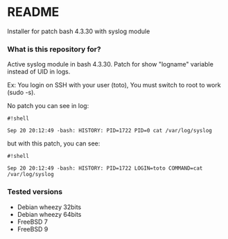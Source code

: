 # README #

Installer for patch bash 4.3.30 with syslog module

### What is this repository for? ###
Active syslog module in bash 4.3.30.
Patch for show "logname" variable instead of UID in logs.

Ex: You login on SSH with your user (toto), You must switch to root to work (sudo -s).

No patch you can see in log:

```
#!shell

Sep 20 20:12:49 -bash: HISTORY: PID=1722 PID=0 cat /var/log/syslog
```


but with this patch, you can see:

```
#!shell

Sep 20 20:12:49 -bash: HISTORY: PID=1722 LOGIN=toto COMMAND=cat /var/log/syslog
```


### Tested versions ###
* Debian wheezy 32bits
* Debian wheezy 64bits
* FreeBSD 7
* FreeBSD 9
